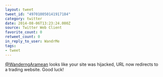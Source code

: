 ```yaml
---
layout: tweet
tweet_id: "497010050141917184"
category: twitter
date: 2014-08-06T13:23:24.000Z
source: Twitter Web Client
favorite_count: 0
retweet_count: 0
in_reply_to_user: WandrMe
tags:
- tweet
---
```


[@WanderngAramean](https://twitter.com/@WanderngAramean) looks like your site was hijacked, URL now redirects to a trading website.  Good luck!
